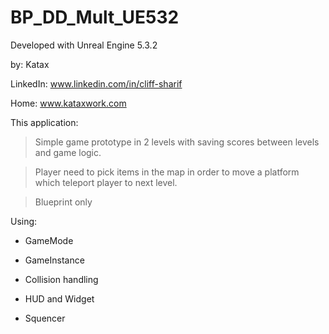 # BP_DD_Mult_UE532

Developed with Unreal Engine 5.3.2 

by: Katax

LinkedIn: www.linkedin.com/in/cliff-sharif

Home: www.kataxwork.com

This application:

>Simple game prototype in 2 levels with saving scores between levels and game logic.

>Player need to pick items in the map in order to move a platform which teleport player to next level. 

>Blueprint only

Using:

- GameMode

- GameInstance

- Collision handling

- HUD and Widget

- Squencer
